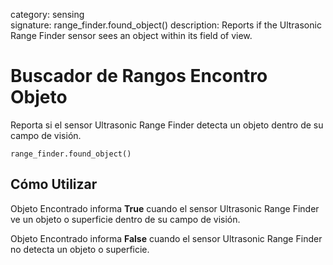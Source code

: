 category: sensing  
signature: range_finder.found_object()
description: Reports if the Ultrasonic Range Finder sensor sees an object within its field of view.

# Buscador de Rangos Encontro Objeto

Reporta si el sensor Ultrasonic Range Finder detecta un objeto dentro de su campo de visión.

```don
range_finder.found_object()
```

## Cómo Utilizar

Objeto Encontrado informa **True** cuando el sensor Ultrasonic Range Finder ve un objeto o superficie dentro de su campo de visión.

Objeto Encontrado informa **False** cuando el sensor Ultrasonic Range Finder no detecta un objeto o superficie.


<advanced>
</advanced>
